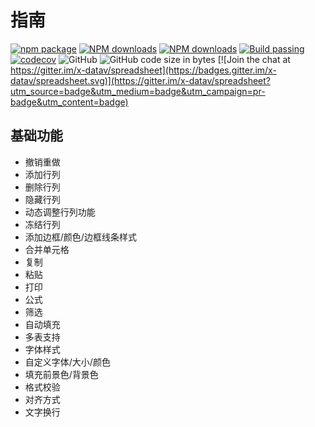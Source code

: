 # 指南

[![npm package](https://img.shields.io/npm/v/x-data-spreadsheet.svg)](https://www.npmjs.org/package/x-data-spreadsheet)
[![NPM downloads](http://img.shields.io/npm/dm/x-data-spreadsheet.svg)](https://npmjs.org/package/x-data-spreadsheet)
[![NPM downloads](http://img.shields.io/npm/dt/x-data-spreadsheet.svg)](https://npmjs.org/package/x-data-spreadsheet)
[![Build passing](https://travis-ci.org/myliang/x-spreadsheet.svg?branch=master)](https://travis-ci.org/myliang/x-spreadsheet)
[![codecov](https://codecov.io/gh/myliang/x-spreadsheet/branch/master/graph/badge.svg)](https://codecov.io/gh/myliang/x-spreadsheet)
![GitHub](https://img.shields.io/github/license/myliang/x-spreadsheet.svg)
![GitHub code size in bytes](https://img.shields.io/github/languages/code-size/myliang/x-spreadsheet.svg)
[![Join the chat at https://gitter.im/x-datav/spreadsheet](https://badges.gitter.im/x-datav/spreadsheet.svg)](https://gitter.im/x-datav/spreadsheet?utm_source=badge&utm_medium=badge&utm_campaign=pr-badge&utm_content=badge)

## 基础功能

- 撤销重做
- 添加行列
- 删除行列
- 隐藏行列
- 动态调整行列功能
- 冻结行列
- 添加边框/颜色/边框线条样式
- 合并单元格
- 复制
- 粘贴
- 打印
- 公式
- 筛选
- 自动填充
- 多表支持
- 字体样式
- 自定义字体/大小/颜色
- 填充前景色/背景色
- 格式校验
- 对齐方式
- 文字换行
